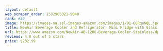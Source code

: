 ```yaml
---
layout: default 
﻿web_scraper_order: 1582906321-5048
rank: #30
image: https://images-na.ssl-images-amazon.com/images/I/91-GERquNQL.jpg
title: NewAir Beverage Cooler and Refrigerator, Mini Fridge with Glass Door, Perfect for Soda Beer or…
url: https://www.amazon.com/NewAir-AB-1200-Beverage-Cooler-Stainless/dp/B0083H1INK/ref=zg_mw_appliances_30?_encoding=UTF8&psc=1&refRID=M7PB36KB41DN6B2Q64BK
reviews: 4.0 out of 5 stars
price: $232.99 
---
```

